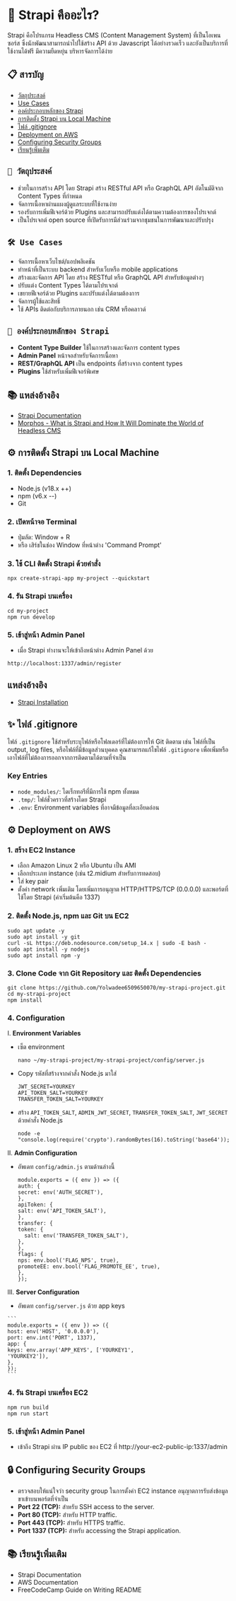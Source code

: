 # 🚀 Strapi คืออะไร?
Strapi คือโปรแกรม Headless CMS (Content Management System) ที่เป็นโอเพนซอร์ส ซึ่งนักพัฒนาสามารถนำไปใช้สร้าง API ด้วย Javascript ได้อย่างรวดเร็ว และยังเป็นบริการที่ใช้งานได้ฟรี มีความยืดหยุ่น บริหารจัดการได้ง่าย


## 📋 สารบัญ
- [วัตถุประสงค์](#-วัตถุประสงค์)
- [Use Cases](#-use-cases)
- [องค์ประกอบหลักของ Strapi](#-องค์ประกอบหลักของ-strapi)
- [การติดตั้ง Strapi บน Local Machine](#การติดตั้ง-strapi-บน-local-machine)
- [ไฟล์ .gitignore](#-ไฟล์-gitignore)
- [Deployment on AWS](#deployment-on-aws)
- [Configuring Security Groups](#-configuring-security-groups)
- [เรียนรู้เพิ่มเติม](#-เรียนรู้เพิ่มเติม)

## `🎯 วัตถุประสงค์`

- ช่วยในการสร้าง API โดย Strapi สร้าง RESTful API หรือ GraphQL API อัตโนมัติจาก Content Types ที่กำหนด
- จัดการเนื้อหาผ่านแผงผู้ดูแลระบบที่ใช้งานง่าย
- รองรับการเพิ่มฟีเจอร์ด้วย Plugins และสามารถปรับแต่งได้ตามความต้องการของโปรเจกต์
- เป็นโปรเจกต์ open source ที่เปิดรับการมีส่วนร่วมจากชุมชนในการพัฒนาและปรับปรุง

## `🛠 Use Cases`

   - จัดการเนื้อหาเว็บไซต์/แอปพลิเคชัน
   - ทำหน้าที่เป็นระบบ backend สำหรับเว็บหรือ mobile applications
   - สร้างและจัดการ API โดย สร้าง RESTful หรือ GraphQL API สำหรับข้อมูลต่างๆ
   - ปรับแต่ง Content Types ได้ตามโปรเจกต์
   - เขยายฟีเจอร์ด้วย Plugins และปรับแต่งได้ตามต้องการ
   - จัดการผู้ใช้และสิทธิ์
   - ใช้ APIs ติดต่อกับบริการภายนอก เช่น CRM หรือคลาวด์

## `🔧 องค์ประกอบหลักของ Strapi`

- **Content Type Builder** ใช้ในการสร้างและจัดการ content types
- **Admin Panel** หน้าจอสำหรับจัดการเนื้อหา
- **REST/GraphQL API** เป็น endpoints ที่สร้างจาก content types
- **Plugins** ใช้สำหรับเพิ่มฟีเจอร์พิเศษ

## 📚 แหล่งอ้างอิง

- [Strapi Documentation](https://docs.strapi.io/dev-docs/intro)
- [Morphos - What is Strapi and How It Will Dominate the World of Headless CMS](https://morphos.is/th/blog/what-is-strapi-and-how-it-will-dominate-the-world-of-headless-cms)


## ⚙️ การติดตั้ง Strapi บน Local Machine

### 1. ติดตั้ง Dependencies

- Node.js (v18.x ++)
- npm (v6.x --)
- Git

### 2. เปิดหน้าจอ Terminal

- ปุ่มลัด: Window + R
- หรือ เสิร์ชในช่อง Window ที่หน้าต่าง 'Command Prompt'

### 3. ใช้ CLI ติดตั้ง Strapi ด้วยคำสั่ง

```
npx create-strapi-app my-project --quickstart

```

### 4. รัน Strapi บนเครื่อง

```
cd my-project
npm run develop
```

### 5. เข้าสู่หน้า Admin Panel

- เมื่อ Strapi ทำงานจะให้เข้าถึงหน้าต่าง Admin Panel ด้วย

```
http://localhost:1337/admin/register
```

## แหล่งอ้างอิง
- [Strapi Installation](https://docs.strapi.io/dev-docs/installation) 

  
## ✨ ไฟล์ .gitignore

ไฟล์ `.gitignore` ใช้สำหรับระบุไฟล์หรือโฟลเดอร์ที่ไม่ต้องการให้ Git ติดตาม เช่น ไฟล์ที่เป็น output, log files, หรือไฟล์ที่มีข้อมูลส่วนบุคคล คุณสามารถแก้ไขไฟล์ `.gitignore` เพื่อเพิ่มหรือเอาไฟล์ที่ไม่ต้องการออกจากการติดตามได้ตามที่จำเป็น

### Key Entries 

- `node_modules/`: ไดเร็กทอรีที่มีการใช้ npm ทั้งหมด
- `.tmp/`: ไฟล์ชั่วคราวที่สร้างโดย Strapi
- `.env`: Environment variables ที่อาจมีข้อมูลที่ละเอียดอ่อน


## ⚙️ Deployment on AWS

### 1. สร้าง EC2 Instance
- เลือก Amazon Linux 2 หรือ Ubuntu เป็น AMI
- เลือกประเภท instance (เช่น t2.midium สำหรับการทดสอบ)
- ใส่ key pair 
- ตั้งค่า network เพิ่มเติม โดยเพิ่มการอนุญาต HTTP/HTTPS/TCP (0.0.0.0) และพอร์ตที่ใช้โดย Strapi (ค่าเริ่มต้นคือ 1337)

### 2. ติดตั้ง Node.js, npm และ Git บน EC2

```
sudo apt update -y
sudo apt install -y git
curl -sL https://deb.nodesource.com/setup_14.x | sudo -E bash -
sudo apt install -y nodejs
sudo apt install npm -y
```

### 3. Clone Code จาก Git Repository และ ติดตั้ง Dependencies

```
git clone https://github.com/ํYolwadee6509650070/my-strapi-project.git
cd my-strapi-project
npm install
```

### 4. Configuration

I. **Environment Variables**
  - เซ็ต environment
   
    ```
    nano ~/my-strapi-project/my-strapi-project/config/server.js
    ```
  - Copy รหัสที่สร้างจากคำสั่ง Node.js มาใส่
    ```
    JWT_SECRET=YOURKEY
    API_TOKEN_SALT=YOURKEY
    TRANSFER_TOKEN_SALT=YOURKEY
    ```

  - สร้าง `API_TOKEN_SALT`, `ADMIN_JWT_SECRET`, `TRANSFER_TOKEN_SALT`, `JWT_SECRET` ด้วยคำสั่ง Node.js
    
    ```
    node -e "console.log(require('crypto').randomBytes(16).toString('base64'));"
    ```

II. **Admin Configuration**
   
  - อัพเดท `config/admin.js` ตามด้านล่างนี้

    ```
    module.exports = ({ env }) => ({
    auth: {
    secret: env('AUTH_SECRET'),
    },
    apiToken: {
    salt: env('API_TOKEN_SALT'),
    },
    transfer: {
    token: {
      salt: env('TRANSFER_TOKEN_SALT'),
    },
    },
    flags: {
    nps: env.bool('FLAG_NPS', true),
    promoteEE: env.bool('FLAG_PROMOTE_EE', true),
    },
    });
    ```

III. **Server Configuration**
   - อัพเดท `config/server.js` ด้วย app keys 

    ```
    module.exports = ({ env }) => ({
    host: env('HOST', '0.0.0.0'),
    port: env.int('PORT', 1337),
    app: {
    keys: env.array('APP_KEYS', ['YOURKEY1', 
    'YOURKEY2']),
    },
    });
    ```

### 4. รัน Strapi บนเครื่อง EC2

```
npm run build
npm run start
```

### 5. เข้าสู่หน้า Admin Panel

- เข้าถึง Strapi ผ่าน IP public ของ EC2 ที่ http://your-ec2-public-ip:1337/admin

## 🔒 Configuring Security Groups
- ตรวจสอบให้แน่ใจว่า security group ในการตั้งค่า EC2 instance อนุญาตการรับส่งข้อมูลขาเข้าบนพอร์ตที่จำเป็น 
- **Port 22 (TCP):** สำหรับ SSH access to the server.
- **Port 80 (TCP):** สำหรับ HTTP traffic.
- **Port 443 (TCP):** สำหรับ HTTPS traffic.
- **Port 1337 (TCP):** สำหรับ accessing the Strapi application.

## 📚 เรียนรู้เพิ่มเติม

- Strapi Documentation
- AWS Documentation
- FreeCodeCamp Guide on Writing README



